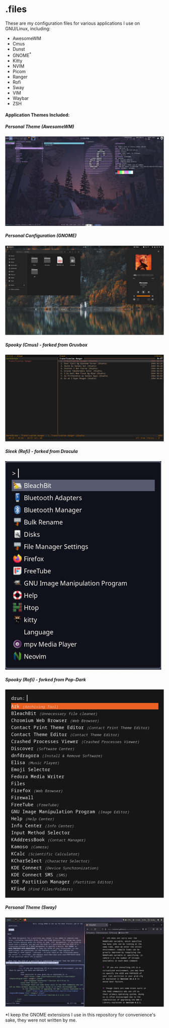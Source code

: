# .files
These are my configuration files for various applications I use on GNU/Linux, including:
* AwesomeWM
* Cmus
* Dunst
* GNOME<sup>*</sup>
* Kitty
* NVIM
* Picom
* Ranger
* Rofi
* Sway
* VIM
* Waybar
* ZSH
#### Application Themes Included:
##### Personal Theme (AwesomeWM)
![Screenshot of AwesomeWM Theme](Previews/NN_Awesome.png)
##### Personal Configuration (GNOME)
![Screenshot of GNOME layout](Previews/GNOME.png)
##### Spooky (Cmus) - forked from Gruvbox
![Screenshot of Spooky Theme](Previews/CMUS_Spooky.png)
##### Sleek (Rofi) - forked from Dracula
![Screenshot of Sleek Theme](Previews/Rofi_Sleek.png)
##### Spooky (Rofi) - forked from Pop-Dark
![Screenshot of Spooky Theme](Previews/Rofi_Spooky.png)
##### Personal Theme (Sway)
![Screenshot of Sway Theme](Previews/Sway.png)


*I keep the GNOME extensions I use in this repository for convenience's sake, they were not written by me.
